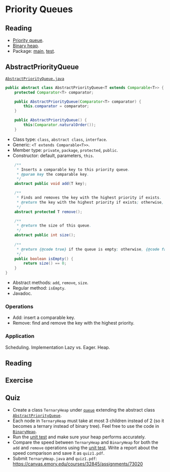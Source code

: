 # Priority Queues

## Reading

* [Priority queue](https://en.wikipedia.org/wiki/Priority_queue).
* [Binary heap](https://en.wikipedia.org/wiki/Binary_heap).
* Package: [main](../src/main/java/edu/emory/cs/queue), [test](../src/test/java/edu/emory/cs/queue).


## AbstractPriorityQueue

[`AbstractPriorityQueue.java`](../src/main/java/edu/emory/cs/queue/AbstractPriorityQueue.java)

```java
public abstract class AbstractPriorityQueue<T extends Comparable<T>> {
    protected Comparator<T> comparator;

    public AbstractPriorityQueue(Comparator<T> comparator) {
        this.comparator = comparator;
    }

    public AbstractPriorityQueue() {
        this(Comparator.naturalOrder());
    }
```

* Class type: `class`, `abstract class`, `interface`.
* Generic: `<T extends Comparable<T>>`.
* Member type: `private`, `package`, `protected`, `public`.
* Constructor: default, parameters, `this`.

```java
    /**
     * Inserts a comparable key to this priority queue.
     * @param key the comparable key.
     */
    abstract public void add(T key);

    /**
     * Finds and removes the key with the highest priority if exists.
     * @return the key with the highest priority if exists; otherwise, {@code null}.
     */
    abstract protected T remove();

    /**
     * @return the size of this queue.
     */
    abstract public int size();
    
    /**
     * @return {@code true} if the queue is empty; otherwise, {@code false}.
     */
    public boolean isEmpty() {
        return size() == 0;
    }
}
```  

* Abstract methods: `add`, `remove`, `size`.
* Regular method: `isEmpty`.
* Javadoc.


### Operations

* Add: insert a comparable key.
* Remove: find and remove the key with the highest priority.

### Application
Scheduling.
Implementation
Lazy vs. Eager.
Heap.



## Reading


## Exercise


## Quiz

* Create a class `TernaryHeap` under [`queue`](../tree/master/src/queue) extending the abstract class [`AbstractPriorityQueue`](../tree/master/src/queue/AbstractPriorityQueue.java).
* Each node in `TernaryHeap` must take at most 3 children instead of 2 (so it becomes a ternary instead of binary tree). Feel free to use the code in [`BinaryHeap`](../tree/master/src/queue/BinaryHeap.java).
* Run the [unit test](../tree/master/src/queue/PriorityQueueTest.java) and make sure your heap performs accurately.
* Compare the speed between `TernaryHeap` and `BinaryHeap` for both the `add` and `remove` operations using the [unit test](../tree/master/src/queue/PriorityQueueTest.java). Write a report about the speed comparison and save it as `quiz1.pdf`.
* Submit `TernaryHeap.java` and `quiz1.pdf`: https://canvas.emory.edu/courses/32845/assignments/73020